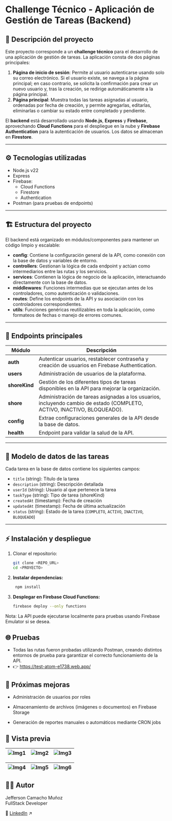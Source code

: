 # Challenge Técnico - Aplicación de Gestión de Tareas (Backend)

## 📝 Descripción del proyecto
Este proyecto corresponde a un **challenge técnico** para el desarrollo de una aplicación de gestión de tareas. La aplicación consta de dos páginas principales:  
1. **Página de inicio de sesión**: Permite al usuario autenticarse usando solo su correo electrónico. Si el usuario existe, se navega a la página principal; en caso contrario, se solicita la confirmación para crear un nuevo usuario y, tras la creación, se redirige automáticamente a la página principal.  
2. **Página principal**: Muestra todas las tareas asignadas al usuario, ordenadas por fecha de creación, y permite agregarlas, editarlas, eliminarlas o cambiar su estado entre completado y pendiente.

El **backend** está desarrollado usando **Node.js**, **Express** y **Firebase**, aprovechando **Cloud Functions** para el despliegue en la nube y **Firebase Authentication** para la autenticación de usuarios. Los datos se almacenan en **Firestore**.

---

## ⚙️ Tecnologías utilizadas
- Node.js v22  
- Express  
- Firebase:  
  - Cloud Functions  
  - Firestore  
  - Authentication  
- Postman (para pruebas de endpoints)

---

## 🏗️ Estructura del proyecto

El backend está organizado en módulos/componentes para mantener un código limpio y escalable:

- **config**: Contiene la configuración general de la API, como conexión con la base de datos y variables de entorno.  
- **controllers**: Gestionan la lógica de cada endpoint y actúan como intermediarios entre las rutas y los servicios.  
- **services**: Contienen la lógica de negocio de la aplicación, interactuando directamente con la base de datos.  
- **middlewares**: Funciones intermedias que se ejecutan antes de los controladores, como autenticación o validaciones.  
- **routes**: Define los endpoints de la API y su asociación con los controladores correspondientes.  
- **utils**: Funciones genéricas reutilizables en toda la aplicación, como formateos de fechas o manejo de errores comunes.

---

## 📡 Endpoints principales

| Módulo      | Descripción |
|------------|-------------|
| **auth**      | Autenticar usuarios, restablecer contraseña y creación de usuarios en Firebase Authentication. |
| **users**     | Administración de usuarios de la plataforma. |
| **shoreKind** | Gestión de los diferentes tipos de tareas disponibles en la API para mejorar la organización. |
| **shore**     | Administración de tareas asignadas a los usuarios, incluyendo cambio de estado (COMPLETO, ACTIVO, INACTIVO, BLOQUEADO). |
| **config**    | Extrae configuraciones generales de la API desde la base de datos. |
| **health**    | Endpoint para validar la salud de la API. |

---

## 💾 Modelo de datos de las tareas

Cada tarea en la base de datos contiene los siguientes campos:

- `title` (string): Título de la tarea  
- `description` (string): Descripción detallada  
- `userId` (string): Usuario al que pertenece la tarea  
- `taskType` (string): Tipo de tarea (shoreKind)  
- `createdAt` (timestamp): Fecha de creación  
- `updatedAt` (timestamp): Fecha de última actualización  
- `status` (string): Estado de la tarea (`COMPLETO`, `ACTIVO`, `INACTIVO`, `BLOQUEADO`)

---

## ⚡ Instalación y despliegue

1. Clonar el repositorio:

    ```bash
    git clone <REPO_URL>
    cd <PROYECTO>

2. **Instalar dependencias:**
   ```bash
    npm install

3. **Desplegar en Firebase Cloud Functions:**
    ```bash
    firebase deploy --only functions

Nota: La API puede ejecutarse localmente para pruebas usando Firebase Emulator si se desea.

## 🌐 Pruebas
- Todas las rutas fueron probadas utilizando Postman, creando distintos entornos de prueba para garantizar el correcto funcionamiento de la API.
- 👉 https://test-atom-e1738.web.app/

## 🚀 Próximas mejoras

- Administración de usuarios por roles

- Almacenamiento de archivos (imágenes o documentos) en Firebase Storage

- Generación de reportes manuales o automáticos mediante CRON jobs

## 📸 Vista previa

| ![Img1](./public/demo/data/Imagen_5.png) | ![Img2](./public/demo/data/Imagen_7.png) | ![Img3](./public/demo/data/Imagen_4.png) |
|-----------------------------------------|-----------------------------------------|-----------------------------------------|

| ![Img4](./public/demo/data/Imagen_3.png) | ![Img5](./public/demo/data/Imagen_2.png) | ![Img6](./public/demo/data/Imagen_1.png) |
|-----------------------------------------|-----------------------------------------|-----------------------------------------|

## 👨‍💻 Autor
Jefferson Camacho Muñoz  
FullStack Developer

🔗 [LinkedIn](https://www.linkedin.com/in/jefferson-camacho-323b0b1ba/) ↗